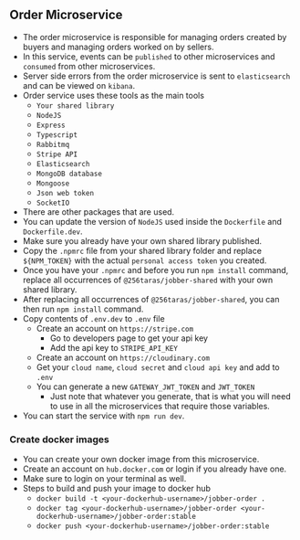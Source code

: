## Order Microservice
* The order microservice is responsible for managing orders created by buyers and managing orders worked on by sellers.
* In this service, events can be `published` to other microservices and `consumed` from other microservices.
* Server side errors from the order microservice is sent to `elasticsearch` and can be viewed on `kibana`.
* Order service uses these tools as the main tools
  * `Your shared library`
  * `NodeJS`
  * `Express`
  * `Typescript`
  * `Rabbitmq`
  * `Stripe API`
  * `Elasticsearch`
  * `MongoDB database`
  * `Mongoose`
  * `Json web token`
  * `SocketIO`
* There are other packages that are used.
* You can update the version of `NodeJS` used inside the `Dockerfile` and `Dockerfile.dev`.
* Make sure you already have your own shared library published.
* Copy the `.npmrc` file from your shared library folder and replace `${NPM_TOKEN}` with the actual `personal access token` you created.
* Once you have your `.npmrc` and before you run `npm install` command, replace all occurrences of `@256taras/jobber-shared` with your own shared library.
* After replacing all occurrences of `@256taras/jobber-shared`, you can then run `npm install` command.
* Copy contents of `.env.dev` to `.env` file
  * Create an account on `https://stripe.com`
    * Go to developers page to get your api key
    * Add the api key to `STRIPE_API_KEY`
  * Create an account on `https://cloudinary.com`
  * Get your `cloud name`, `cloud secret` and `cloud api key` and add to `.env`
  * You can generate a new `GATEWAY_JWT_TOKEN` and `JWT_TOKEN`
    * Just note that whatever you generate, that is what you will need to use in all the microservices that require those variables.
* You can start the service with `npm run dev`.

### Create docker images
* You can create your own docker image from this microservice.
* Create an account on `hub.docker.com` or login if you already have one.
* Make sure to login on your terminal as well.
* Steps to build and push your image to docker hub
  * `docker build -t <your-dockerhub-username>/jobber-order .`
  * `docker tag <your-dockerhub-username>/jobber-order <your-dockerhub-username>/jobber-order:stable`
  * `docker push <your-dockerhub-username>/jobber-order:stable`
